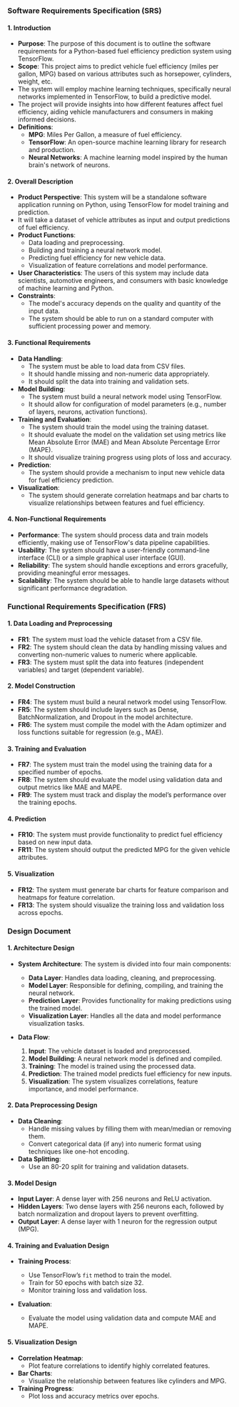 ### Software Requirements Specification (SRS)

#### 1. Introduction
- **Purpose**: The purpose of this document is to outline the software requirements for a Python-based fuel efficiency prediction system using TensorFlow.
- **Scope**: This project aims to predict vehicle fuel efficiency (miles per gallon, MPG) based on various attributes such as horsepower, cylinders, weight, etc.
- The system will employ machine learning techniques, specifically neural networks implemented in TensorFlow, to build a predictive model.
- The project will provide insights into how different features affect fuel efficiency, aiding vehicle manufacturers and consumers in making informed decisions.
- **Definitions**: 
  - **MPG**: Miles Per Gallon, a measure of fuel efficiency.
  - **TensorFlow**: An open-source machine learning library for research and production.
  - **Neural Networks**: A machine learning model inspired by the human brain's network of neurons.

#### 2. Overall Description
- **Product Perspective**: This system will be a standalone software application running on Python, using TensorFlow for model training and prediction.
- It will take a dataset of vehicle attributes as input and output predictions of fuel efficiency.
- **Product Functions**:
  - Data loading and preprocessing.
  - Building and training a neural network model.
  - Predicting fuel efficiency for new vehicle data.
  - Visualization of feature correlations and model performance.
- **User Characteristics**: The users of this system may include data scientists, automotive engineers, and consumers with basic knowledge of machine learning and Python.
- **Constraints**:
  - The model's accuracy depends on the quality and quantity of the input data.
  - The system should be able to run on a standard computer with sufficient processing power and memory.

#### 3. Functional Requirements
- **Data Handling**:
  - The system must be able to load data from CSV files.
  - It should handle missing and non-numeric data appropriately.
  - It should split the data into training and validation sets.
- **Model Building**:
  - The system must build a neural network model using TensorFlow.
  - It should allow for configuration of model parameters (e.g., number of layers, neurons, activation functions).
- **Training and Evaluation**:
  - The system should train the model using the training dataset.
  - It should evaluate the model on the validation set using metrics like Mean Absolute Error (MAE) and Mean Absolute Percentage Error (MAPE).
  - It should visualize training progress using plots of loss and accuracy.
- **Prediction**:
  - The system should provide a mechanism to input new vehicle data for fuel efficiency prediction.
- **Visualization**:
  - The system should generate correlation heatmaps and bar charts to visualize relationships between features and fuel efficiency.

#### 4. Non-Functional Requirements
- **Performance**: The system should process data and train models efficiently, making use of TensorFlow's data pipeline capabilities.
- **Usability**: The system should have a user-friendly command-line interface (CLI) or a simple graphical user interface (GUI).
- **Reliability**: The system should handle exceptions and errors gracefully, providing meaningful error messages.
- **Scalability**: The system should be able to handle large datasets without significant performance degradation.

### Functional Requirements Specification (FRS)

#### 1. Data Loading and Preprocessing
- **FR1**: The system must load the vehicle dataset from a CSV file.
- **FR2**: The system should clean the data by handling missing values and converting non-numeric values to numeric where applicable.
- **FR3**: The system must split the data into features (independent variables) and target (dependent variable).

#### 2. Model Construction
- **FR4**: The system must build a neural network model using TensorFlow.
- **FR5**: The system should include layers such as Dense, BatchNormalization, and Dropout in the model architecture.
- **FR6**: The system must compile the model with the Adam optimizer and loss functions suitable for regression (e.g., MAE).

#### 3. Training and Evaluation
- **FR7**: The system must train the model using the training data for a specified number of epochs.
- **FR8**: The system should evaluate the model using validation data and output metrics like MAE and MAPE.
- **FR9**: The system must track and display the model’s performance over the training epochs.

#### 4. Prediction
- **FR10**: The system must provide functionality to predict fuel efficiency based on new input data.
- **FR11**: The system should output the predicted MPG for the given vehicle attributes.

#### 5. Visualization
- **FR12**: The system must generate bar charts for feature comparison and heatmaps for feature correlation.
- **FR13**: The system should visualize the training loss and validation loss across epochs.

### Design Document

#### 1. Architecture Design
- **System Architecture**: The system is divided into four main components:
  - **Data Layer**: Handles data loading, cleaning, and preprocessing.
  - **Model Layer**: Responsible for defining, compiling, and training the neural network.
  - **Prediction Layer**: Provides functionality for making predictions using the trained model.
  - **Visualization Layer**: Handles all the data and model performance visualization tasks.

- **Data Flow**:
  1. **Input**: The vehicle dataset is loaded and preprocessed.
  2. **Model Building**: A neural network model is defined and compiled.
  3. **Training**: The model is trained using the processed data.
  4. **Prediction**: The trained model predicts fuel efficiency for new inputs.
  5. **Visualization**: The system visualizes correlations, feature importance, and model performance.

#### 2. Data Preprocessing Design
- **Data Cleaning**: 
  - Handle missing values by filling them with mean/median or removing them.
  - Convert categorical data (if any) into numeric format using techniques like one-hot encoding.
- **Data Splitting**: 
  - Use an 80-20 split for training and validation datasets.

#### 3. Model Design
- **Input Layer**: A dense layer with 256 neurons and ReLU activation.
- **Hidden Layers**: Two dense layers with 256 neurons each, followed by batch normalization and dropout layers to prevent overfitting.
- **Output Layer**: A dense layer with 1 neuron for the regression output (MPG).

#### 4. Training and Evaluation Design
- **Training Process**:
  - Use TensorFlow’s `fit` method to train the model.
  - Train for 50 epochs with batch size 32.
  - Monitor training loss and validation loss.

- **Evaluation**:
  - Evaluate the model using validation data and compute MAE and MAPE.

#### 5. Visualization Design
- **Correlation Heatmap**: 
  - Plot feature correlations to identify highly correlated features.
- **Bar Charts**:
  - Visualize the relationship between features like cylinders and MPG.
- **Training Progress**:
  - Plot loss and accuracy metrics over epochs.

